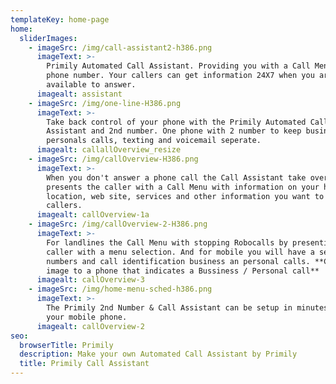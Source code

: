 ```yaml
---
templateKey: home-page
home:
  sliderImages:
    - imageSrc: /img/call-assistant2-h386.png
      imageText: >-
        Primily Automated Call Assistant. Providing you with a Call Menu and 2nd
        phone number. Your callers can get information 24X7 when you are not
        available to answer.  
      imagealt: assistant
    - imageSrc: /img/one-line-H386.png
      imageText: >-
        Take back control of your phone with the Primily Automated Call
        Assistant and 2nd number. One phone with 2 number to keep business and
        personals calls, texting and voicemail seperate.
      imagealt: callallOverview_resize
    - imageSrc: /img/callOverview-H386.png
      imageText: >-
        When you don't answer a phone call the Call Assistant take over and
        presents the caller with a Call Menu with information on your hours,
        location, web site, services and other information you want to provide
        callers.
      imagealt: callOverview-1a
    - imageSrc: /img/callOverview-2-H386.png
      imageText: >-
        For landlines the Call Menu with stopping Robocalls by presenting the
        caller with a menu selection. And for mobile you will have a seperate
        numbers and call identification business an personal calls. **Change the
        image to a phone that indicates a Bussiness / Personal call**
      imagealt: callOverview-3
    - imageSrc: /img/home-menu-sched-h386.png
      imageText: >-
        The Primily 2nd Number & Call Assistant can be setup in minutes with
        your mobile phone.
      imagealt: callOverview-2
seo:
  browserTitle: Primily
  description: Make your own Automated Call Assistant by Primily
  title: Primily Call Assistant
---
```


